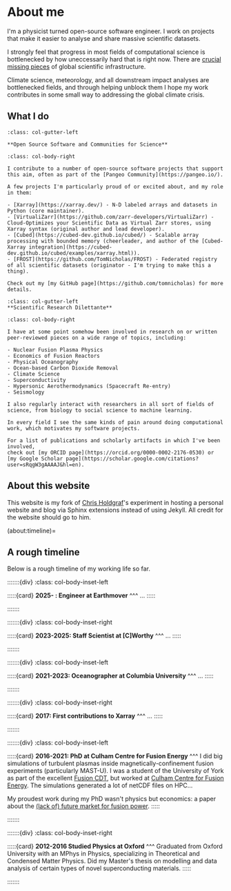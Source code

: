 # About me

I'm a physicist turned open-source software engineer. I work on projects that make it easier to analyse and share massive scientific datasets. 

I strongly feel that progress in most fields of computational science is bottlenecked by how uneccessarily hard that is right now. There are [crucial missing pieces](./blog/2025/science-needs-a-social-network.md) of global scientific infrastructure.

Climate science, meteorology, and all downstream impact analyses are bottlenecked fields, and through helping unblock them I hope my work contributes in some small way to addressing the global climate crisis.

## What I do

```{div}
:class: col-gutter-left

**Open Source Software and Communities for Science**
```
```{div}
:class: col-body-right

I contribute to a number of open-source software projects that support this aim, often as part of the [Pangeo Community](https://pangeo.io/).

A few projects I'm particularly proud of or excited about, and my role in them:

- [Xarray](https://xarray.dev/) - N-D labeled arrays and datasets in Python (core maintainer).
- [VirtualiZarr](https://github.com/zarr-developers/VirtualiZarr) - Cloud-Optimizes your Scientific Data as Virtual Zarr stores, using Xarray syntax (original author and lead developer).
- [Cubed](https://cubed-dev.github.io/cubed/) - Scalable array processing with bounded memory (cheerleader, and author of the [Cubed-Xarray integration](https://cubed-dev.github.io/cubed/examples/xarray.html)).
- [FROST](https://github.com/TomNicholas/FROST) - Federated registry of all scientific datasets (originator - I'm trying to make this a thing).

Check out my [my GitHub page](https://github.com/tomnicholas) for more details.
```
```{div}
:class: col-gutter-left
**Scientific Research Dilettante**
```
```{div}
:class: col-body-right

I have at some point somehow been involved in research on or written peer-reviewed pieces on a wide range of topics, including:

- Nuclear Fusion Plasma Physics
- Economics of Fusion Reactors
- Physical Oceanography
- Ocean-based Carbon Dioxide Removal
- Climate Science
- Superconductivity
- Hypersonic Aerothermodynamics (Spacecraft Re-entry)
- Seismology

I also regularly interact with researchers in all sort of fields of science, from biology to social science to machine learning.

In every field I see the same kinds of pain around doing computational work, which motivates my software projects.

For a list of publications and scholarly artifacts in which I've been involved,
check out [my ORCID page](https://orcid.org/0000-0002-2176-0530) or [my Google Scholar page](https://scholar.google.com/citations?user=sRqgW3gAAAAJ&hl=en).
```

## About this website

This website is my fork of [Chris Holdgraf](https://chrisholdgraf.com/)'s experiment in hosting a personal website and blog via Sphinx extensions instead of using Jekyll. All credit for the website should go to him.

(about:timeline)=
## A rough timeline

Below is a rough timeline of my working life so far.

:::::::{div}
:class: col-body-inset-left

:::::{card}
**2025- : Engineer at Earthmover**
^^^
...
:::::

:::::::

:::::::{div}
:class: col-body-inset-right

:::::{card}
**2023-2025: Staff Scientist at [C]Worthy**
^^^
...
:::::

:::::::

:::::::{div}
:class: col-body-inset-left

:::::{card}
**2021-2023: Oceanographer at Columbia University**
^^^
...
:::::

:::::::

:::::::{div}
:class: col-body-inset-right

:::::{card}
**2017: First contributions to Xarray**
^^^
...
:::::

:::::::

:::::::{div}
:class: col-body-inset-left

:::::{card}
**2016-2021: PhD at Culham Centre for Fusion Energy**
^^^
I did big simulations of turbulent plasmas inside magnetically-confinement fusion experiments (particularly MAST-U). I was a student of the University of York as part of the excellent [Fusion CDT](https://fusion-cdt.ac.uk/), but worked at [Culham Centre for Fusion Energy](https://ccfe.ukaea.uk/). The simulations generated a lot of netCDF files on HPC... 

My proudest work during my PhD wasn't physics but economics: a paper about the [(lack of) future market for fusion power](https://arxiv.org/abs/2101.05727).
:::::

:::::::

:::::::{div}
:class: col-body-inset-right

:::::{card}
**2012-2016 Studied Physics at Oxford**
^^^
Graduated from Oxford University with an MPhys in Physics, specializing in Theoretical and Condensed Matter Physics. Did my Master's thesis on modelling and data analysis of certain types of novel superconducting materials.
:::::

:::::::